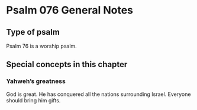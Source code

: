 # Psalm 076 General Notes
## Type of psalm

Psalm 76 is a worship psalm.

## Special concepts in this chapter
### Yahweh’s greatness
God is great. He has conquered all the nations surrounding Israel. Everyone should bring him gifts.